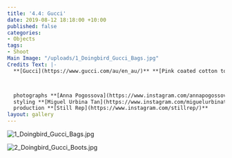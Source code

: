```yaml
---
title: '4.4: Gucci'
date: 2019-08-12 18:18:00 +10:00
published: false
categories:
- Objects
tags:
- Shoot
Main Image: "/uploads/1_Doingbird_Gucci_Bags.jpg"
Credits Text: |-
  **[Gucci](https://www.gucci.com/au/en_au/)** **[Pink coated cotton tote](https://www.gucci.com/au/en_au/pr/men/mens-bags/mens-totes/medium-gucci-print-tote-p-575140G0BA05868?position=1&listName=ProductGrid&categoryPath=Women/Handbags/Womens-Totes)**, **[Black coated cotton tote](https://www.gucci.com/au/en_au/pr/men/mens-bags/mens-totes/medium-gucci-print-tote-p-575140G0BA08288?position=4&listName=ProductGrid&categoryPath=Women/Handbags/Womens-Totes)** & **[White floral print coated cotton tote](https://www.gucci.com/au/en_au/pr/men/mens-bags/mens-totes/medium-gucci-print-floral-tote-p-575140GZ2A09063?position=2&listName=ProductGrid&categoryPath=Women/Handbags/Womens-Totes)**



  photographs **[Anna Pogossova](https://www.instagram.com/annapogossova/)** at **[B&A](https://www.instagram.com/barepsau/)**
  styling **[Miguel Urbina Tan](https://www.instagram.com/miguelurbinatan/)**
  production **[Still Rep](https://www.instagram.com/stillrep/)**
layout: gallery
---
```


![1_Doingbird_Gucci_Bags.jpg](/uploads/1_Doingbird_Gucci_Bags.jpg)

![2_Doingbird_Gucci_Boots.jpg](/uploads/2_Doingbird_Gucci_Boots.jpg)